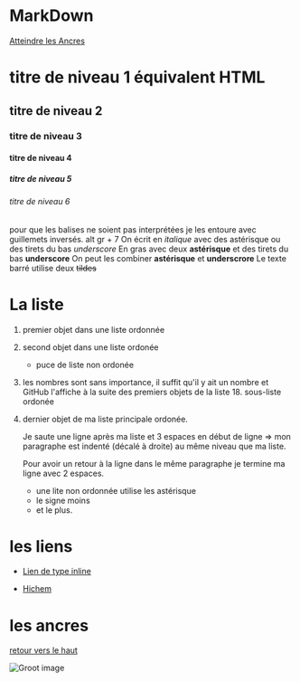 # MarkDown

<a name="top">

[Atteindre les Ancres](#ancres)


# titre de niveau 1 équivalent HTML
## titre de niveau 2
### titre de niveau 3
#### titre de niveau 4
##### titre de niveau 5
###### titre de niveau 6

pour que les balises ne soient pas interprétées je les entoure avec guillemets inversés. alt gr + 7 
On écrit en *italique* avec des astérisque ou des tirets du bas _underscore_
En gras avec deux **astérisque** et  des tirets du bas __underscore__
On peut les combiner **__astérisque__** et __**underscrore**__
Le texte barré utilise deux ~~tildes~~

# La liste
1. premier objet dans une liste ordonnée
2. second objet dans une liste ordonée
    * puce de liste non ordonée
18. les nombres sont sans importance, il suffit qu'il y ait un nombre et GitHub l'affiche à la suite des premiers objets de la liste
    18. sous-liste ordonée
4. dernier objet de ma liste principale ordonée.

   Je saute une ligne après ma liste et 3 espaces en début de ligne => mon paragraphe est indenté (décalé à droite) au même niveau que ma liste.  

   Pour avoir un retour à la ligne dans le même paragraphe je termine ma ligne avec 2 espaces.

    * une lite non ordonnée utilise les astérisque
    - le signe moins
    + et le plus.


# les liens

* [Lien de type inline](https://www.google.com)

* [Hichem](https://www.google.com)

# les ancres

[retour vers le haut](#top)

![Groot image](https://media.giphy.com/media/R97jJCEGEmh0I/giphy.gif)
